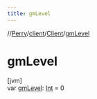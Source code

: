 ```yaml
---
title: gmLevel
---
```

//[Perry](../../../index.html)/[client](../index.html)/[Client](index.html)/[gmLevel](gm-level.html)



# gmLevel



[jvm]\
var [gmLevel](gm-level.html): [Int](https://kotlinlang.org/api/latest/jvm/stdlib/kotlin/-int/index.html) = 0





